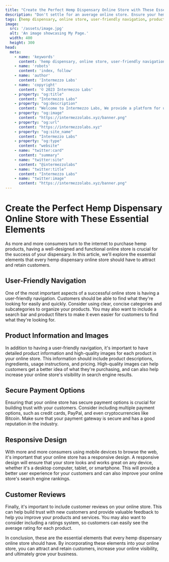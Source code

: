 ```yaml
---
title: "Create the Perfect Hemp Dispensary Online Store with These Essential Elements"
description: "Don't settle for an average online store. Ensure your hemp dispensary's online store is effective and user-friendly with our guide to the essential elements. Get started today."
tags: [hemp dispensary, online store, user-friendly navigation, product information, images, secure payment options, responsive design, customer reviews]
image:
  src: '/assets/image.jpg'
  alt: 'An image showcasing My Page.'
  width: 400
  height: 300
head:
  meta:
    - name: 'keywords'
      content: 'hemp dispensary, online store, user-friendly navigation, product information, images, secure payment options, responsive design, customer reviews'
    - name: 'robots'
      content: 'index, follow'
    - name: 'author'
      content: 'Intermezzo Labs'
    - name: 'copyright'
      content: '© 2023 Intermezzo Labs'
    - property: "og:title"
      content: "Intermezzo Labs"
    - property: "og:description"
      content: "Welcome to Intermezzo Labs, We provide a platform for users to create, manage and trade digital assets. These platforms can be used for a variety of purposes, such as gaming, collectibles, and e-commerce. Intermezzo Labs is for anyone who wants to leverage blockchain technology."
    - property: "og:image"
      content: "https://intermezzolabs.xyz/banner.png"
    - property: "og:url"
      content: "https://intermezzolabs.xyz"
    - property: "og:site_name"
      content: "Intermezzo Labs"
    - property: "og:type"
      content: "website"
    - name: "twitter:card"
      content: "summary"
    - name: "twitter:site"
      content: "@intermezzolabs"
    - name: "twitter:title"
      content: "Intermezzo Labs"
    - name: "twitter:image"
      content: "https://intermezzolabs.xyz/banner.png"
---
```


# Create the Perfect Hemp Dispensary Online Store with These Essential Elements

As more and more consumers turn to the internet to purchase hemp products, having a well-designed and functional online store is crucial for the success of your dispensary. In this article, we'll explore the essential elements that every hemp dispensary online store should have to attract and retain customers.

## User-Friendly Navigation 

One of the most important aspects of a successful online store is having a user-friendly navigation. Customers should be able to find what they're looking for easily and quickly. Consider using clear, concise categories and subcategories to organize your products. You may also want to include a search bar and product filters to make it even easier for customers to find what they're looking for.

## Product Information and Images 

In addition to having a user-friendly navigation, it's important to have detailed product information and high-quality images for each product in your online store. This information should include product descriptions, ingredients, usage instructions, and pricing. High-quality images can help customers get a better idea of what they're purchasing, and can also help increase your online store's visibility in search engine results.

## Secure Payment Options 

Ensuring that your online store has secure payment options is crucial for building trust with your customers. Consider including multiple payment options, such as credit cards, PayPal, and even cryptocurrencies like Bitcoin. Make sure that your payment gateway is secure and has a good reputation in the industry.

## Responsive Design 

With more and more consumers using mobile devices to browse the web, it's important that your online store has a responsive design. A responsive design will ensure that your store looks and works great on any device, whether it's a desktop computer, tablet, or smartphone. This will provide a better user experience for your customers and can also improve your online store's search engine rankings.

## Customer Reviews 

Finally, it's important to include customer reviews on your online store. This can help build trust with new customers and provide valuable feedback to help you improve your products and services. You may also want to consider including a ratings system, so customers can easily see the average rating for each product.

In conclusion, these are the essential elements that every hemp dispensary online store should have. By incorporating these elements into your online store, you can attract and retain customers, increase your online visibility, and ultimately grow your business.
